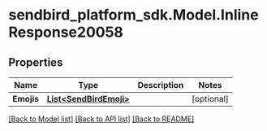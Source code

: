 
# sendbird_platform_sdk.Model.InlineResponse20058

## Properties

Name | Type | Description | Notes
------------ | ------------- | ------------- | -------------
**Emojis** | [**List&lt;SendBirdEmoji&gt;**](SendBirdEmoji.md) |  | [optional] 

[[Back to Model list]](../README.md#documentation-for-models)
[[Back to API list]](../README.md#documentation-for-api-endpoints)
[[Back to README]](../README.md)

